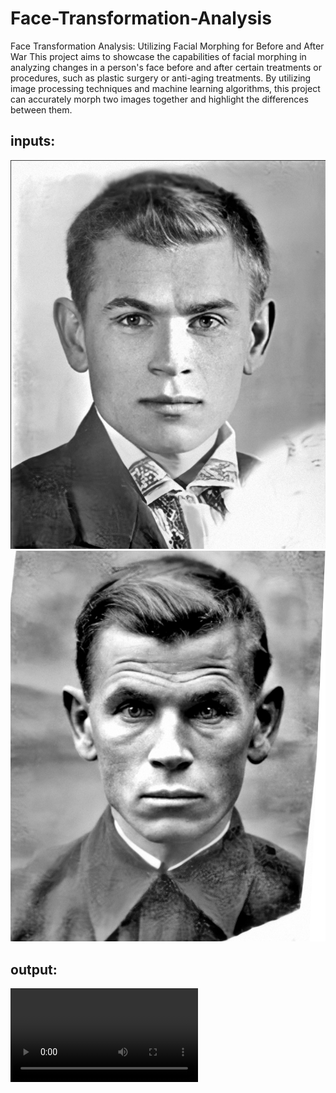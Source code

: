 # Face-Transformation-Analysis
Face Transformation Analysis: Utilizing Facial Morphing for Before and After War
This project aims to showcase the capabilities of facial morphing in analyzing changes in a person's face before and after certain treatments or procedures, such as plastic surgery or anti-aging treatments. By utilizing image processing techniques and machine learning algorithms, this project can accurately morph two images together and highlight the differences between them.

## inputs:
![Watch the Image](./input/kobytev_1941.png)
![Watch the Image](./input/kobytev_1945.png)

## output:
![Watch the Image](./outputs/output_Triangulation.mp4)
